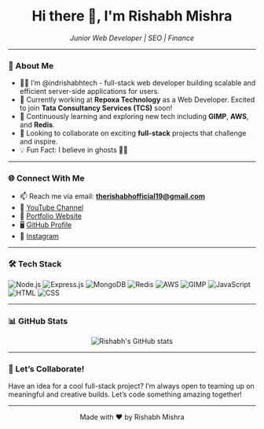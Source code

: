 <h1 align="center">Hi there 👋, I'm Rishabh Mishra</h1>
<p align="center">
  <i>Junior Web Developer | SEO | Finance</i>
</p>

---

### 🚀 About Me

- 👨‍💻 I’m @indrishabhtech - full-stack web developer building scalable and efficient server-side applications for users.
- 💼 Currently working at **Repoxa Technology** as a Web Developer. Excited to join **Tata Consultancy Services (TCS)** soon!
- 🌱 Continuously learning and exploring new tech including **GIMP**, **AWS**, and **Redis**.
- 🤝 Looking to collaborate on exciting **full-stack** projects that challenge and inspire.
- 💡 Fun Fact: I believe in ghosts 👻😁

---

### 🌐 Connect With Me

- 📫 Reach me via email: **therishabhofficial19@gmail.com**
- 🔗 [YouTube Channel](https://youtube.com/@indrishabh19)
- 💼 [Portfolio Website](https://teamrishabh.netlify.app)
- 🖥️ [GitHub Profile](https://github.com/indrishabhtech)
- 📸 [Instagram](https://instagram.com/te_amo_rishabh)

---

### 🛠️ Tech Stack

![Node.js](https://img.shields.io/badge/-Node.js-339933?style=flat&logo=node.js&logoColor=white)
![Express.js](https://img.shields.io/badge/-Express.js-000000?style=flat&logo=express&logoColor=white)
![MongoDB](https://img.shields.io/badge/-MongoDB-47A248?style=flat&logo=mongodb&logoColor=white)
![Redis](https://img.shields.io/badge/-Redis-DC382D?style=flat&logo=redis&logoColor=white)
![AWS](https://img.shields.io/badge/-AWS-232F3E?style=flat&logo=amazon-aws&logoColor=white)
![GIMP](https://img.shields.io/badge/-GIMP-5C5543?style=flat&logo=gimp&logoColor=white)
![JavaScript](https://img.shields.io/badge/-JavaScript-F7DF1E?style=flat&logo=javascript&logoColor=black)
![HTML](https://img.shields.io/badge/-HTML5-E34F26?style=flat&logo=html5&logoColor=white)
![CSS](https://img.shields.io/badge/-CSS3-1572B6?style=flat&logo=css3&logoColor=white)

---

### 📊 GitHub Stats

<p align="center">
  <img src="https://github-readme-stats.vercel.app/api?username=indrishabhtech&show_icons=true&theme=radical" alt="Rishabh's GitHub stats" />
</p>

---

### 🤝 Let’s Collaborate!

Have an idea for a cool full-stack project? I’m always open to teaming up on meaningful and creative builds. Let’s code something amazing together!

---

<p align="center">
  Made with ❤️ by Rishabh Mishra 
</p>
